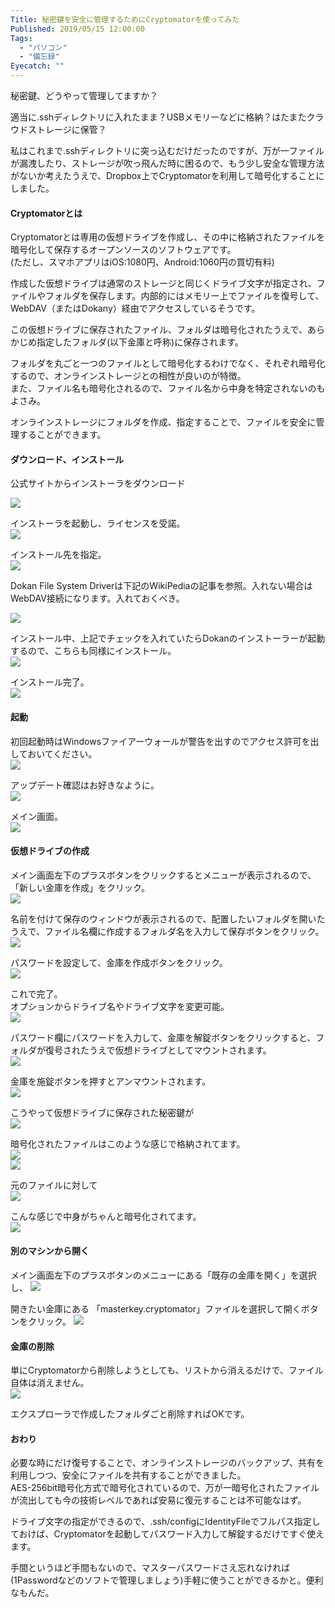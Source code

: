 ```yaml
---
Title: 秘密鍵を安全に管理するためにCryptomatorを使ってみた
Published: 2019/05/15 12:00:00
Tags:
  - "パソコン"
  - "備忘録"
Eyecatch: ""
---
```

秘密鍵、どうやって管理してますか？  

適当に.sshディレクトリに入れたまま？USBメモリーなどに格納？はたまたクラウドストレージに保管？  

私はこれまで.sshディレクトリに突っ込むだけだったのですが、万が一ファイルが漏洩したり、ストレージが吹っ飛んだ時に困るので、もう少し安全な管理方法がないか考えたうえで、Dropbox上でCryptomatorを利用して暗号化することにしました。  





#### Cryptomatorとは  
Cryptomatorとは専用の仮想ドライブを作成し、その中に格納されたファイルを暗号化して保存するオープンソースのソフトウェアです。  
(ただし、スマホアプリはiOS:1080円、Android:1060円の買切有料)  

作成した仮想ドライブは通常のストレージと同じくドライブ文字が指定され、ファイルやフォルダを保存します。内部的にはメモリー上でファイルを復号して、WebDAV（またはDokany）経由でアクセスしているそうです。  

この仮想ドライブに保存されたファイル、フォルダは暗号化されたうえで、あらかじめ指定したフォルダ(以下金庫と呼称)に保存されます。  

フォルダを丸ごと一つのファイルとして暗号化するわけでなく、それぞれ暗号化するので、オンラインストレージとの相性が良いのが特徴。  
また、ファイル名も暗号化されるので、ファイル名から中身を特定されないのもよさみ。  

オンラインストレージにフォルダを作成、指定することで、ファイルを安全に管理することができます。  
#### ダウンロード、インストール  

公式サイトからインストーラをダウンロード  
<?# OEmbed "https://cryptomator.org/downloads/#winDownload" /?>
![](20190515000250.png) 

インストーラを起動し、ライセンスを受諾。    
![](20190515000625.png) 

インストール先を指定。  
![](20190515000817.png) 

Dokan File System Driverは下記のWikiPediaの記事を参照。入れない場合はWebDAV接続になります。入れておくべき。  

<?# OEmbed "https://ja.wikipedia.org/wiki/Dokan" /?>  
![](20190515000727.png) 

インストール中、上記でチェックを入れていたらDokanのインストーラーが起動するので、こちらも同様にインストール。  
![](20190515001107.png) 

インストール完了。  
![](20190515001143.png)   

#### 起動  
初回起動時はWindowsファイアーウォールが警告を出すのでアクセス許可を出しておいてください。  
![](20190515001231.png) 

アップデート確認はお好きなように。  
![](20190515001314.png) 

メイン画面。  
![](20190515001336.png) 

#### 仮想ドライブの作成  
メイン画面左下のプラスボタンをクリックするとメニューが表示されるので、「新しい金庫を作成」をクリック。  
![](20190515001438.png) 

名前を付けて保存のウィンドウが表示されるので、配置したいフォルダを開いたうえで、ファイル名欄に作成するフォルダ名を入力して保存ボタンをクリック。  
![](20190515001950.png) 

パスワードを設定して、金庫を作成ボタンをクリック。  
![](20190515002041.png) 

これで完了。  
オプションからドライブ名やドライブ文字を変更可能。  
![](20190515002150.png) 

パスワード欄にパスワードを入力して、金庫を解錠ボタンをクリックすると、フォルダが復号されたうえで仮想ドライブとしてマウントされます。  
![](20190515002430.png) 

金庫を施錠ボタンを押すとアンマウントされます。  
![](20190515002608.png) 

こうやって仮想ドライブに保存された秘密鍵が  
![](20190515003203.png) 

暗号化されたファイルはこのような感じで格納されてます。  
![](20190515002754.png)   
![](20190515002817.png) 

元のファイルに対して  
![](20190515003326.png) 

こんな感じで中身がちゃんと暗号化されてます。  
![](20190515003405.png) 

#### 別のマシンから開く  
メイン画面左下のプラスボタンのメニューにある「既存の金庫を開く」を選択し、
![](20190515001438.png) 

開きたい金庫にある 「masterkey.cryptomator」ファイルを選択して開くボタンをクリック。
![](20190515003927.png) 

#### 金庫の削除  
単にCryptomatorから削除しようとしても、リストから消えるだけで、ファイル自体は消えません。  
![](20190515003709.png) 

エクスプローラで作成したフォルダごと削除すればOKです。  


#### おわり  
必要な時にだけ復号することで、オンラインストレージのバックアップ、共有を利用しつつ、安全にファイルを共有することができました。  
AES-256bit暗号化方式で暗号化されているので、万が一暗号化されたファイルが流出しても今の技術レベルであれば安易に復元することは不可能なはず。  

ドライブ文字の指定ができるので、.ssh/configにIdentityFileでフルパス指定しておけば、Cryptomatorを起動してパスワード入力して解錠するだけですぐ使えます。  
<?# OEmbed "https://qiita.com/0084ken/items/2e4e9ae44ec5e01328f1" /?>
手間というほど手間もないので、マスターパスワードさえ忘れなければ(1Passwordなどのソフトで管理しましょう)手軽に使うことができるかと。便利なもんだ。  
